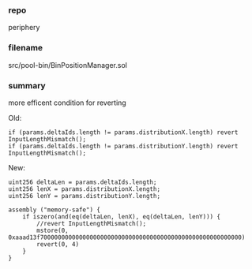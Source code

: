### repo

periphery

### filename

src/pool-bin/BinPositionManager.sol

### summary

more efficent condition for reverting

Old:

```solidity
if (params.deltaIds.length != params.distributionX.length) revert InputLengthMismatch();
if (params.deltaIds.length != params.distributionY.length) revert InputLengthMismatch();
```

New:

```solidity
uint256 deltaLen = params.deltaIds.length;
uint256 lenX = params.distributionX.length;
uint256 lenY = params.distributionY.length;

assembly ("memory-safe") {
    if iszero(and(eq(deltaLen, lenX), eq(deltaLen, lenY))) {
        //revert InputLengthMismatch();
        mstore(0, 0xaaad13f700000000000000000000000000000000000000000000000000000000)
        revert(0, 4)
    }
}
```
